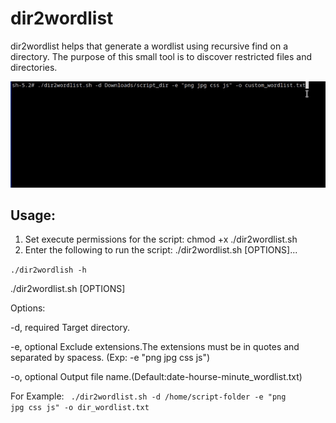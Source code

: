# dir2wordlist
dir2wordlist helps that generate a wordlist using recursive find on a directory. The purpose of this small tool is to discover restricted files and directories.



![alt text](https://github.com/mikailfidan/dir2wordlist/blob/master/dir2wordlist.gif)

<h2>Usage:</h2>

  1. Set execute permissions for the script:
     chmod +x ./dir2wordlist.sh
  2. Enter the following to run the script:
     ./dir2wordlist.sh [OPTIONS]...

<code>./dir2wordlish -h</code>



 ./dir2wordlist.sh [OPTIONS] 

 Options:

  -d, required Target directory.

  -e, optional Exclude extensions.The extensions must be in quotes and separated by spacess.
      (Exp: -e "png jpg css js")

  -o, optional Output file name.(Default:date-hourse-minute_wordlist.txt)

 For Example: <code> ./dir2wordlist.sh -d /home/script-folder -e "png jpg css js" -o dir_wordlist.txt </code>

